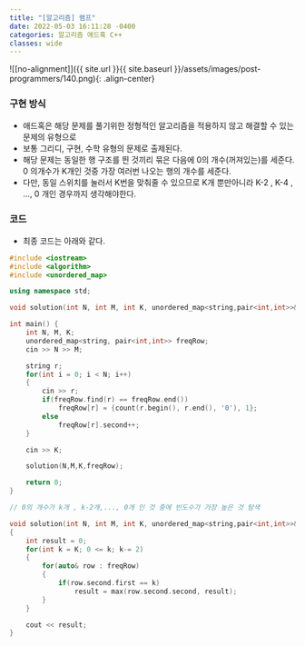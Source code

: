 ```yaml
---
title: "[알고리즘] 램프"
date: 2022-05-03 16:11:28 -0400
categories: 알고리즘 애드혹 C++
classes: wide
---
```


![[no-alignment]]({{ site.url }}{{ site.baseurl }}/assets/images/post-programmers/140.png){: .align-center}


### 구현 방식

- 애드혹은 해당 문제를 풀기위한 정형적인 알고리즘을 적용하지 않고 해결할 수 있는 문제의 유형으로
- 보통 그리디, 구현, 수학 유형의 문제로 출제된다.
- 해당 문제는 동일한 행 구조를 띈 것끼리 묶은 다음에 0의 개수(꺼져있는)를 세준다. 0 의개수가 K개인 것중 가장 여러번 나오는 행의 개수를 세준다.
- 다만, 동일 스위치를 눌러서 K번을 맞춰줄 수 있으므로 K개 뿐만아니라 K-2 , K-4 , ..., 0 개인 경우까지 생각해야한다.
  

### 코드

- 최종 코드는 아래와 같다.


```cpp
#include <iostream>
#include <algorithm>
#include <unordered_map>

using namespace std;

void solution(int N, int M, int K, unordered_map<string,pair<int,int>>& freqRow);

int main() {
    int N, M, K;
    unordered_map<string, pair<int,int>> freqRow;
    cin >> N >> M;

    string r;
    for(int i = 0; i < N; i++)
    {
        cin >> r;
        if(freqRow.find(r) == freqRow.end())
            freqRow[r] = {count(r.begin(), r.end(), '0'), 1};
        else
            freqRow[r].second++;
    }

    cin >> K;

    solution(N,M,K,freqRow);

    return 0;
}

// 0의 개수가 k개 , k-2개,..., 0개 인 것 중에 빈도수가 가장 높은 것 탐색

void solution(int N, int M, int K, unordered_map<string,pair<int,int>>& freqRow)
{
    int result = 0;
    for(int k = K; 0 <= k; k-= 2)
    {
        for(auto& row : freqRow)
        {
            if(row.second.first == k)
                result = max(row.second.second, result);
        }
    }

    cout << result;
}


```
